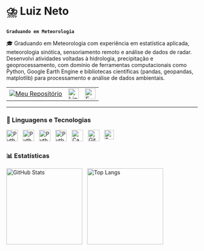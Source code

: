 # ⛈️ Luiz Neto

**`Graduando em Meteorologia`**

🎓 Graduando em Meteorologia com experiência em estatística aplicada, meteorologia sinótica, sensoriamento remoto e análise de dados de radar. Desenvolvi atividades voltadas à hidrologia, precipitação e geoprocessamento, com domínio de ferramentas computacionais como Python, Google Earth Engine e bibliotecas científicas (pandas, geopandas, matplotlib) para processamento e análise de dados ambientais.

<table>
  <tr>
    <td>
      <a href="https://github.com/luizz-neto?tab=repositories" target="_blank">
        <img 
          alt="Meu Repositório" 
          title="Meu Repositório" 
          src="https://custom-icon-badges.demolab.com/badge/-My%20Repos-blue?style=for-the-badge&logoColor=white&logo=repo"/>
      </a>
    </td>
    <td>
      <a href="https://www.linkedin.com/in/luiz-neto-116a0a356/" target="_blank">
        <img 
          alt="LinkedIn" 
          title="LinkedIn" 
          src="https://upload.wikimedia.org/wikipedia/commons/0/01/LinkedIn_Logo.svg" 
          height="28"/>
      </a>
    </td>
    <td>
      <a href="mailto:luiz.neto@icat.ufal.br">
        <img 
          alt="E-mail" 
          title="luiz.neto@icat.ufal.br" 
          src="https://custom-icon-badges.demolab.com/badge/luiz.neto@icat.ufal.br-E61B23.svg?logo=mail" 
          height="28"/>
      </a>
    </td>
  </tr>
</table>






    
---

### 🤖 Linguagens e Tecnologias


<img 
    align="left" 
    alt="Python" 
    title="Python"
    width="30px" 
    style="padding-right: 10px;" 
    src="https://cdn.jsdelivr.net/gh/devicons/devicon@latest/icons/python/python-original.svg">


<img 
    align="left" 
    alt="Python" 
    title="Python"
    width="30px" 
    style="padding-right: 10px;" 
    src="https://upload.wikimedia.org/wikipedia/commons/7/77/Qgis-icon-3.0.png?20180304175057" decoding="async" width="30">


<img 
    align="left" 
    alt="Python" 
    title="Python"
    width="30px" 
    style="padding-right: 10px;" 
   src="https://upload.wikimedia.org/wikipedia/commons/thumb/7/73/Microsoft_Excel_2013-2019_logo.svg/587px-Microsoft_Excel_2013-2019_logo.svg.png?20221202081052">

 <img 
    align="left" 
    alt="Python" 
    title="Python"
    width="30px" 
    style="padding-right: 10px;" 
   src="https://images.icon-icons.com/1508/PNG/512/googleearth-engine_104576.png">
   
   <img 
    align="left" 
    alt="Canva" 
    title="Canva"
    width="30px" 
    style="padding-right: 10px;" 
    src="https://cdn-1.webcatalog.io/catalog/canva-cn/canva-cn-icon-filled-256.png?v=1754269934555">
    <img 
    align="left" 
    alt="GitHub" 
    title="GitHub"
    width="30px" 
    style="padding-right: 10px;" 
    src="https://cdn-1.webcatalog.io/catalog/github/github-icon-filled-256.png?v=1756687729671">
    <img 
    align="left" 
    alt="Tux" 
    title="Tux"
    width="25px" 
    style="padding-right: 10px;" 
    src="https://upload.wikimedia.org/wikipedia/commons/thumb/3/35/Tux.svg/250px-Tux.svg.png">

<br/>
<br/>

### 📊 Estatísticas

<p>

<img 
    align="left" 
    alt="GitHub Stats" 
    height="200" 
    style="padding-right: 10px;" 
    src="https://github-readme-stats.vercel.app/api?username=luizz-neto&show_icons=true&theme=github_dark&locale=pt-br"
/>

<img 
    align="left" 
    alt="Top Langs" 
    height="200" 
    src="https://github-readme-stats.vercel.app/api/top-langs/?username=luizz-neto&size_weight=0.5&count_weight=0.5&theme=github_dark&locale=pt-br"
/>

    


      
</p>



